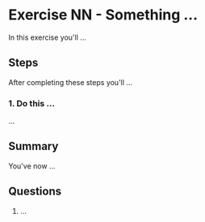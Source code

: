 # Exercise NN - Something ...

In this exercise you'll ...

## Steps

After completing these steps you'll ...

### 1. Do this ...

...

## Summary

You've now ...

## Questions

1. ...

